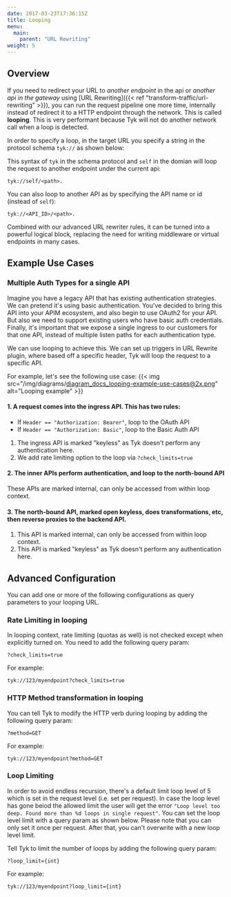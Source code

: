 ```yaml
---
date: 2017-03-23T17:36:15Z
title: Looping
menu:
  main:
    parent: "URL Rewriting"
weight: 5
---
```


## Overview

If you need to redirect your URL to _another endpoint_ in the api or _another api in the gateway_ using [URL Rewriting]({{< ref "transform-traffic/url-rewriting" >}}), you can run the request pipeline one more time, internally instead of redirect it to a HTTP endpoint through the network. This is called <b>looping</b>. This is very performant because Tyk will not do another network call when a loop is detected.

In order to specify a loop, in the target URL you specify a string in the protocol schema `tyk://` as shown below:

This syntax of `tyk` in the schema protocol and `self` in the domian will loop the request to another endpoint under the current api:

```
tyk://self/<path>.
```

You can also loop to another API as by specifying the API name or id (instead of `self`):

```
tyk://<API_ID>/<path>.
```

Combined with our advanced URL rewriter rules, it can be turned into a powerful logical block, replacing the need for writing middleware or virtual endpoints in many cases.

## Example Use Cases

### Multiple Auth Types for a single API

Imagine you have a legacy API that has existing authentication strategies. We can pretend it's using basic authentication. You've decided to bring this API into your APIM ecosystem, and also begin to use OAuth2 for your API. But also we need to support existing users who have basic auth credentials. Finally, it's important that we expose a single ingress to our customers for that one API, instead of multiple listen paths for each authentication type.

We can use looping to achieve this. We can set up triggers in URL Rewrite plugin, where based off a specific header, Tyk will loop the request to a specific API.

For example, let's see the following use case:
{{< img src="/img/diagrams/diagram_docs_looping-example-use-cases@2x.png" alt="Looping example" >}}

#### 1. A request comes into the ingress API. This has two rules:

- If `Header == "Authorization: Bearer"`, loop to the OAuth API
- If `Header == "Authorization: Basic"`, loop to the Basic Auth API

1. The ingress API is marked "keyless" as Tyk doesn't perform any authentication here.
2. We add rate limiting option to the loop via `?check_limits=true`

#### 2. The inner APIs perform authentication, and loop to the north-bound API

These APIs are marked internal, can only be accessed from within loop context.

#### 3. The north-bound API, marked open keyless, does transformations, etc, then reverse proxies to the backend API.

1. This API is marked internal, can only be accessed from within loop context.
2. This API is marked "keyless" as Tyk doesn't perform any authentication here.

## Advanced Configuration

You can add one or more of the following configurations as query parameters to your looping URL.

### Rate Limiting in looping

In looping context, rate limiting (quotas as well) is not checked except when explicitly turned on. You need to add the following query param:

```
?check_limits=true
```

For example:

```
tyk://123/myendpoint?check_limits=true
```

### HTTP Method transformation in looping

You can tell Tyk to modify the HTTP verb during looping by adding the following query param:

```
?method=GET
```

For example:

```
tyk://123/myendpoint?method=GET
```

### Loop Limiting

In order to avoid endless recursion, there's a default limit loop level of 5 which is set in the request level (i.e. set per request).
In case the loop level has gone beiod the allowed limit the user will get the error `"Loop level too deep. Found more than %d loops in single request"`.
You can set the loop level limit with a query param as shown below. Please note that you can only set it once per request. After that, you can't overwrite with a new loop level limit.

Tell Tyk to limit the number of loops by adding the following query param:

```
?loop_limit={int}
```

For example:

```
tyk://123/myendpoint?loop_limit={int}
```
